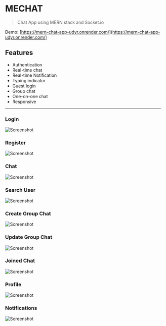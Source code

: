 # MECHAT 
> Chat App using MERN stack and Socket.io

Demo: [https://mern-chat-app-udyr.onrender.com/](https://mern-chat-app-udyr.onrender.com/)

## Features
- Authentication
- Real-time chat
- Real-time Notification
- Typing indicator
- Guest login
- Group chat
- One-on-one chat
- Responsive

 <hr/>

### Login

![Screenshot](https://raw.github.com/imkhanh/mern-chatapp/master/screenshot/1.png)

### Register

![Screenshot](https://raw.github.com/imkhanh/mern-chatapp/master/screenshot/2.png)

### Chat

![Screenshot](https://raw.github.com/imkhanh/mern-chatapp/master/screenshot/5.png)

### Search User

![Screenshot](https://raw.github.com/imkhanh/mern-chatapp/master/screenshot/3.png)

### Create Group Chat

![Screenshot](https://raw.github.com/imkhanh/mern-chatapp/master/screenshot/4.png)

### Update Group Chat

![Screenshot](https://raw.github.com/imkhanh/mern-chatapp/master/screenshot/6.png)

### Joined Chat

![Screenshot](https://raw.github.com/imkhanh/mern-chatapp/master/screenshot/7.png)

### Profile

![Screenshot](https://raw.github.com/imkhanh/mern-chatapp/master/screenshot/8.png)


### Notifications

![Screenshot](https://raw.github.com/imkhanh/mern-chatapp/master/screenshot/9.png)


